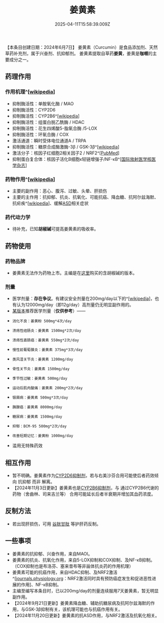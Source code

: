 ﻿---
title: 姜黄素
description: 
published: true
date: 2025-04-11T15:58:39.009Z
tags: 
editor: markdown
dateCreated: 2025-04-12T10:05:12.112Z
---

【本条目创建日期：2024年6月7日】
姜黄素（Curcumin）是食品添加剂、天然草药补充剂，属于兴奋剂、抗抑郁剂。
姜黄素提取自草药**姜黄**，姜黄是**咖喱**的主要成分之一。
## 药理作用
### 作用机理^[[wikipedia](https://en.wikipedia.org/wiki/Curcumin)]
- 抑制酶活性：单胺氧化酶 / MAO
- 抑制酶活性：CYP2D6
- 抑制酶活性：CYP2B6^[[wikipedia](https://en.wikipedia.org/wiki/CYP2B6#CYP2B6_ligands)]
- 抑制酶活性：组蛋白脱乙酰酶 / HDAC
- 抑制酶活性：花生四烯酸5-脂氧合酶 /5-LOX
- 抑制酶活性：环氧合酶 / COX
- 激活通道：瞬时受体电位通道A / TRPA
- 抑制酶活性：糖原合成酶激酶-3β / GSK-3β^[[wikipedia](https://en.wikipedia.org/wiki/GSK-3#Curcumin)]
- 激活分子：核因子红细胞2相关因子2 / NRF2^[[PubMed](https://pubmed.ncbi.nlm.nih.gov/31622191/)]
- 抑制蛋白复合体：核因子活化B细胞κ轻链增强子/NF-κB^[[国际放射医学核医学杂志](http://www.ijrmnm.com/article/doi/10.3760/cma.j.issn.1673-4114.2013.04.011)]
### 药物作用^[[wikipedia](https://en.wikipedia.org/wiki/Curcumin)]
- 主要的副作用：恶心、腹泻、过敏、头晕、肝损伤
- 主要的主作用：抗抑郁、抗炎、抗氧化、可能抗癌、降血糖、抗阿尔兹海默、抗疟疾^[[wikipedia](https://en.wikipedia.org/wiki/GSK-3#Curcumin)]、缓解[ASD](/psychiatry/ASD)相关症状
### 药代动力学
- 待补充，已知**胡椒碱**可提高姜黄素的吸收率。
## 药物使用
### 药物品牌
- 姜黄素无法作为药物上市。主编是在[这里](https://item.taobao.com/item.htm?id=775959993626)购买的含胡椒碱的版本。
### 剂量
- 医学剂量：**存在争议**。有建议安全剂量在200mg/day以下的^[[wikipedia](https://zh.wikipedia.org/wiki/%E5%A7%9C%E9%BB%84%E7%B4%A0#%E9%A3%9F%E7%94%A8%E6%94%9D%E5%8F%96%E9%87%8F)]，也有认为12000mg/day（即12g/day）高剂量仍无明显副作用的。
- [某版本](https://mp.weixin.qq.com/s/g1RfQZ5BR1hml93E_y1NvQ)推荐医学剂量（**仅供参考**）——
-     消化不良：姜黄粉 500mg*4次/day
-     溃疡性结肠炎：姜黄素 1500mg*2次/day
-     溃疡性直肠癌：姜黄素 550mg*2次/day
-     慢性前葡萄膜炎：姜黄素 375mg*3次/day
-     类风湿关节炎：姜黄素 1200mg/day
-     骨性关节炎：姜黄素 1500mg/day
-     季节性过敏：姜黄素 500mg/day
-     运动后肌肉酸痛：姜黄素 200mg*2次/day
-     银屑病：姜黄素 500mg*3次/day
-     胰腺癌：姜黄素 8000mg/day
-     糖尿病：姜黄素 1500mg/day
-     抑郁：BCM-95 500mg*2次/day
-     改善短期记忆：姜黄粉 1000mg/day
- 滥用无特殊药效
## 相互作用
- 暂不明确。姜黄素作为[CYP2D6抑制剂](/t/cyp2d6抑制剂)，若与右美沙芬合用可能使后者药效倾向 抗抑郁 而非 解离。
- 【2024年11月3日更新】姜黄素也是[CYP2B6抑制剂](/t/cyp2b6抑制剂)，与 通过CYP2B6代谢的药物（舍曲林、司来吉兰等） 合用可能延长后者半衰期并增加其血药浓度。
## 反制方法
- 若出现肝损伤，可用 [谷胱甘肽](/drug/GSH) 等护肝药反制。
## 一些事项
- 姜黄素的抗抑郁、兴奋作用，来自MAOI。
- 姜黄素的抗炎、抗氧化作用，来自5-LOX抑制和COX抑制、及NF-κB抑制。（COX抑制也是布洛芬、塞来昔布等非甾体抗炎药的作用机理）
- 姜黄素可能的抗癌作用，来自HDAC抑制、及NRF2激活^[[journals.physiology.org](https://journals.physiology.org/doi/full/10.1152/physrev.00023.2017)：NRF2激活同时具有预防癌症发生和促进恶性进展的作用]、NF-κB抑制。
- 主编至编写本条目时，已以200mg/day的剂量连续服用7天姜黄素，暂无明显副作用。
- 【2024年9月21日更新】姜黄素降血糖、辅助抗糖尿病及抗阿尔兹海默的作用，与GSK-3β抑制有关，该机理可能也与抗癌作用有关。
- 【2024年11月20日更新】姜黄素的抗ASD作用，与NRF2激活及抗氧化相关。

